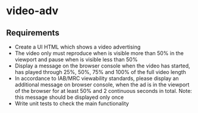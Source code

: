 # video-adv

## Requirements

- Create a UI HTML which shows a video advertising
- The video only must reproduce when is visible more than 50% in the viewport and pause when is visible less than 50%
- Display a message on the browser console when the video has started, has played through 25%, 50%, 75% and 100% of the full video length
- In accordance to IAB/MRC viewability standards, please display an additional
message on browser console, when the ad is in the viewport of the browser for at
least 50% and 2 continuous seconds in total. Note: this message should be
displayed only once
- Write unit tests to check the main functionality
